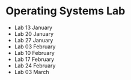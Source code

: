 # Operating Systems Lab

- Lab 13 January
- Lab 20 January
- Lab 27 January
- Lab 03 February
- Lab 10 February
- Lab 17 February
- Lab 24 February
- Lab 03 March

